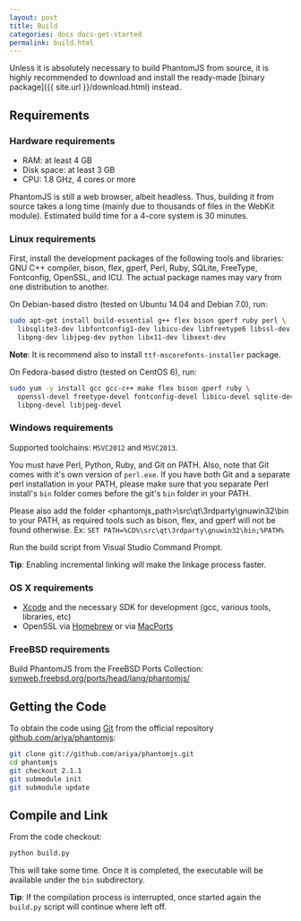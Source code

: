 ```yaml
---
layout: post
title: Build
categories: docs docs-get-started
permalink: build.html
---
```


Unless it is absolutely necessary to build PhantomJS from source, it is highly recommended to download and install the ready-made [binary package]({{ site.url }}/download.html) instead.

## Requirements

### Hardware requirements

* RAM: at least 4 GB
* Disk space: at least 3 GB
* CPU: 1.8 GHz, 4 cores or more

PhantomJS is still a web browser, albeit headless. Thus, building it from source takes a long time (mainly due to thousands of files in the WebKit module). Estimated build time for a 4-core system is 30 minutes. 

### Linux requirements

First, install the development packages of the following tools and libraries: GNU C++ compiler, bison, flex, gperf, Perl, Ruby, SQLite, FreeType, Fontconfig, OpenSSL, and ICU. The actual package names may vary from one distribution to another.

On Debian-based distro (tested on Ubuntu 14.04 and Debian 7.0), run:

```bash
sudo apt-get install build-essential g++ flex bison gperf ruby perl \
  libsqlite3-dev libfontconfig1-dev libicu-dev libfreetype6 libssl-dev \
  libpng-dev libjpeg-dev python libx11-dev libxext-dev
```

**Note**: It is recommend also to install `ttf-mscorefonts-installer` package.

On Fedora-based distro (tested on CentOS 6), run:

```bash
sudo yum -y install gcc gcc-c++ make flex bison gperf ruby \
  openssl-devel freetype-devel fontconfig-devel libicu-devel sqlite-devel \
  libpng-devel libjpeg-devel
```

### Windows requirements

Supported toolchains: `MSVC2012` and `MSVC2013`.

You must have Perl, Python, Ruby, and Git on PATH. Also, note that Git comes with it's own version of `perl.exe`. If you have both Git and a separate perl installation in your PATH, please make sure that you separate Perl install's `bin` folder comes before the git's `bin` folder in your PATH.

Please also add the folder <phantomjs_path>\src\qt\3rdparty\gnuwin32\bin to your PATH, as required tools such as bison, flex, and gperf will not be found otherwise. Ex: ```SET PATH=%CD%\src\qt\3rdparty\gnuwin32\bin;%PATH%```

Run the build script from Visual Studio Command Prompt.

**Tip**: Enabling incremental linking will make the linkage process faster.

### OS X requirements

* [Xcode](https://developer.apple.com/xcode/) and the necessary SDK for development (gcc, various tools, libraries, etc)
* OpenSSL via [Homebrew](http://brew.sh/) or via [MacPorts](https://www.macports.org/)

### FreeBSD requirements

Build PhantomJS from the FreeBSD Ports Collection: [svnweb.freebsd.org/ports/head/lang/phantomjs/](https://svnweb.freebsd.org/ports/head/lang/phantomjs/)

## Getting the Code

To obtain the code using [Git](http://git-scm.com/) from the official repository [github.com/ariya/phantomjs](https://github.com/ariya/phantomjs/):

```bash
git clone git://github.com/ariya/phantomjs.git
cd phantomjs
git checkout 2.1.1
git submodule init
git submodule update
```
## Compile and Link

From the code checkout:

```bash
python build.py
```

This will take some time. Once it is completed, the executable will be available under the `bin` subdirectory.

**Tip**: If the compilation process is interrupted, once started again the `build.py` script will continue where left off.
